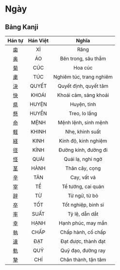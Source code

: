 <link href="styles.css" rel="stylesheet">

# Ngày

## Bảng Kanji

| Hán tự | Hán Việt | Nghĩa |
| :---: | :---: | :---: |
| [<span class="stroke-order">歯</span>](https://www.tiengnhatdongian.com/kanji/giai-nghia-kanji-%E6%AD%AF) | XỈ | Răng |
| [<span class="stroke-order">奥</span>](https://www.tiengnhatdongian.com/kanji/giai-nghia-kanji-%E5%A5%A5) | ÁO | Bên trong, sâu thẳm |
| [<span class="stroke-order">菊</span>](https://www.tiengnhatdongian.com/kanji/giai-nghia-kanji-%E8%8F%8A) | CÚC | Hoa cúc |
| [<span class="stroke-order">粛</span>](https://www.tiengnhatdongian.com/kanji/giai-nghia-kanji-%E7%B2%9B) | TÚC | Nghiêm túc, trang nghiêm |
| [<span class="stroke-order">決</span>](https://www.tiengnhatdongian.com/kanji/giai-nghia-kanji-%E6%B1%BA) | QUYẾT | Quyết định, quyết tâm |
| [<span class="stroke-order">快</span>](https://www.tiengnhatdongian.com/kanji/giai-nghia-kanji-%E5%BF%AB) | KHOÁI | Khoái cảm, sảng khoái |
| [<span class="stroke-order">県</span>](https://www.tiengnhatdongian.com/kanji/giai-nghia-kanji-%E7%9C%8C) | HUYỆN | Huyện, tỉnh |
| [<span class="stroke-order">懸</span>](https://www.tiengnhatdongian.com/kanji/giai-nghia-kanji-%E6%87%B8) | HUYỀN | Treo, lo lắng |
| [<span class="stroke-order">命</span>](https://www.tiengnhatdongian.com/kanji/giai-nghia-kanji-%E5%91%BD) | MỆNH | Mệnh lệnh, sinh mệnh |
| [<span class="stroke-order">軽</span>](https://www.tiengnhatdongian.com/kanji/giai-nghia-kanji-%E8%BB%BD) | KHINH | Nhẹ, khinh suất |
| [<span class="stroke-order">経</span>](https://www.tiengnhatdongian.com/kanji/giai-nghia-kanji-%E7%B5%8C) | KINH | Kinh độ, kinh nghiệm |
| [<span class="stroke-order">径</span>](https://www.tiengnhatdongian.com/kanji/giai-nghia-kanji-%E5%BE%84) | KÍNH | Đường kính, đường đi |
| [<span class="stroke-order">怪</span>](https://www.tiengnhatdongian.com/kanji/giai-nghia-kanji-%E6%80%AA) | QUÁI | Quái lạ, nghi ngờ |
| [<span class="stroke-order">茎</span>](https://www.tiengnhatdongian.com/kanji/giai-nghia-kanji-%E8%8C%8E) | HÀNH | Thân cây, cọng |
| [<span class="stroke-order">辛</span>](https://www.tiengnhatdongian.com/kanji/giai-nghia-kanji-%E8%BE%9B) | TÂN | Cay, vất vả |
| [<span class="stroke-order">宰</span>](https://www.tiengnhatdongian.com/kanji/giai-nghia-kanji-%E5%AE%B0) | TỂ | Tể tướng, cai quản |
| [<span class="stroke-order">辞</span>](https://www.tiengnhatdongian.com/kanji/giai-nghia-kanji-%E8%BE%9E) | TỪ | Từ ngữ, từ bỏ |
| [<span class="stroke-order">卒</span>](https://www.tiengnhatdongian.com/kanji/giai-nghia-kanji-%E5%8D%92) | TỐT | Tốt nghiệp, binh sĩ |
| [<span class="stroke-order">率</span>](https://www.tiengnhatdongian.com/kanji/giai-nghia-kanji-%E7%8E%87) | SUẤT | Tỷ lệ, dẫn dắt |
| [<span class="stroke-order">幸</span>](https://www.tiengnhatdongian.com/kanji/giai-nghia-kanji-%E5%B9%B8) | HẠNH | Hạnh phúc, may mắn |
| [<span class="stroke-order">執</span>](https://www.tiengnhatdongian.com/kanji/giai-nghia-kanji-%E5%9F%B7) | CHẤP | Chấp hành, cố chấp |
| [<span class="stroke-order">達</span>](https://www.tiengnhatdongian.com/kanji/giai-nghia-kanji-%E9%81%94) | ĐẠT | Đạt được, thành đạt |
| [<span class="stroke-order">軌</span>](https://www.tiengnhatdongian.com/kanji/giai-nghia-kanji-%E8%BB%8C) | QUỸ | Quỹ đạo, đường ray |
| [<span class="stroke-order">摯</span>](https://www.tiengnhatdongian.com/kanji/giai-nghia-kanji-%E6%91%AF) | CHÍ | Chân thành, tận tâm |

